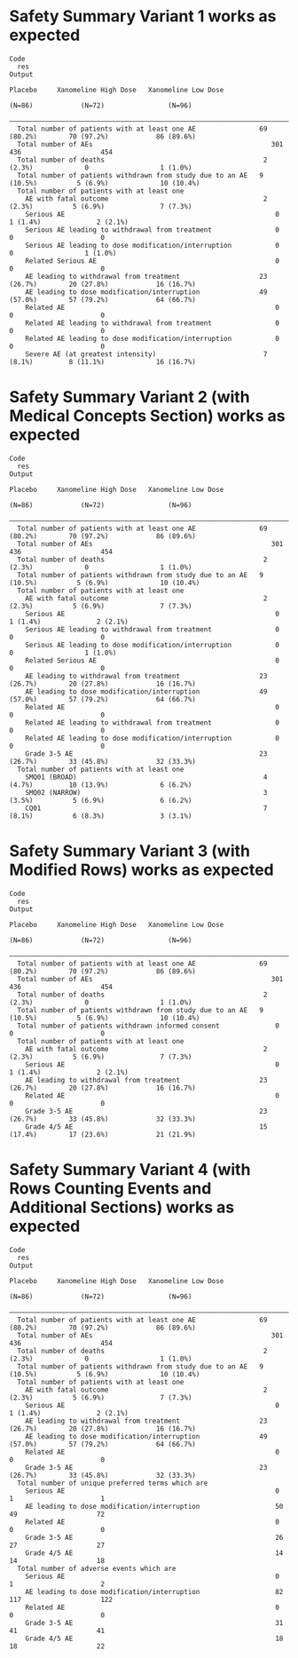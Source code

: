 # Safety Summary Variant 1 works as expected

    Code
      res
    Output
                                                                    Placebo     Xanomeline High Dose   Xanomeline Low Dose
                                                                     (N=86)            (N=72)                (N=96)       
      ————————————————————————————————————————————————————————————————————————————————————————————————————————————————————
      Total number of patients with at least one AE                69 (80.2%)        70 (97.2%)            86 (89.6%)     
      Total number of AEs                                             301               436                    454        
      Total number of deaths                                        2 (2.3%)             0                  1 (1.0%)      
      Total number of patients withdrawn from study due to an AE   9 (10.5%)          5 (6.9%)             10 (10.4%)     
      Total number of patients with at least one                                                                          
        AE with fatal outcome                                       2 (2.3%)          5 (6.9%)              7 (7.3%)      
        Serious AE                                                     0              1 (1.4%)              2 (2.1%)      
        Serious AE leading to withdrawal from treatment                0                 0                      0         
        Serious AE leading to dose modification/interruption           0                 0                  1 (1.0%)      
        Related Serious AE                                             0                 0                      0         
        AE leading to withdrawal from treatment                    23 (26.7%)        20 (27.8%)            16 (16.7%)     
        AE leading to dose modification/interruption               49 (57.0%)        57 (79.2%)            64 (66.7%)     
        Related AE                                                     0                 0                      0         
        Related AE leading to withdrawal from treatment                0                 0                      0         
        Related AE leading to dose modification/interruption           0                 0                      0         
        Severe AE (at greatest intensity)                           7 (8.1%)         8 (11.1%)             16 (16.7%)     

# Safety Summary Variant 2 (with Medical Concepts Section) works as expected

    Code
      res
    Output
                                                                    Placebo     Xanomeline High Dose   Xanomeline Low Dose
                                                                     (N=86)            (N=72)                (N=96)       
      ————————————————————————————————————————————————————————————————————————————————————————————————————————————————————
      Total number of patients with at least one AE                69 (80.2%)        70 (97.2%)            86 (89.6%)     
      Total number of AEs                                             301               436                    454        
      Total number of deaths                                        2 (2.3%)             0                  1 (1.0%)      
      Total number of patients withdrawn from study due to an AE   9 (10.5%)          5 (6.9%)             10 (10.4%)     
      Total number of patients with at least one                                                                          
        AE with fatal outcome                                       2 (2.3%)          5 (6.9%)              7 (7.3%)      
        Serious AE                                                     0              1 (1.4%)              2 (2.1%)      
        Serious AE leading to withdrawal from treatment                0                 0                      0         
        Serious AE leading to dose modification/interruption           0                 0                  1 (1.0%)      
        Related Serious AE                                             0                 0                      0         
        AE leading to withdrawal from treatment                    23 (26.7%)        20 (27.8%)            16 (16.7%)     
        AE leading to dose modification/interruption               49 (57.0%)        57 (79.2%)            64 (66.7%)     
        Related AE                                                     0                 0                      0         
        Related AE leading to withdrawal from treatment                0                 0                      0         
        Related AE leading to dose modification/interruption           0                 0                      0         
        Grade 3-5 AE                                               23 (26.7%)        33 (45.8%)            32 (33.3%)     
      Total number of patients with at least one                                                                          
        SMQ01 (BROAD)                                               4 (4.7%)         10 (13.9%)             6 (6.2%)      
        SMQ02 (NARROW)                                              3 (3.5%)          5 (6.9%)              6 (6.2%)      
        CQ01                                                        7 (8.1%)          6 (8.3%)              3 (3.1%)      

# Safety Summary Variant 3 (with Modified Rows) works as expected

    Code
      res
    Output
                                                                    Placebo     Xanomeline High Dose   Xanomeline Low Dose
                                                                     (N=86)            (N=72)                (N=96)       
      ————————————————————————————————————————————————————————————————————————————————————————————————————————————————————
      Total number of patients with at least one AE                69 (80.2%)        70 (97.2%)            86 (89.6%)     
      Total number of AEs                                             301               436                    454        
      Total number of deaths                                        2 (2.3%)             0                  1 (1.0%)      
      Total number of patients withdrawn from study due to an AE   9 (10.5%)          5 (6.9%)             10 (10.4%)     
      Total number of patients withdrawn informed consent              0                 0                      0         
      Total number of patients with at least one                                                                          
        AE with fatal outcome                                       2 (2.3%)          5 (6.9%)              7 (7.3%)      
        Serious AE                                                     0              1 (1.4%)              2 (2.1%)      
        AE leading to withdrawal from treatment                    23 (26.7%)        20 (27.8%)            16 (16.7%)     
        Related AE                                                     0                 0                      0         
        Grade 3-5 AE                                               23 (26.7%)        33 (45.8%)            32 (33.3%)     
        Grade 4/5 AE                                               15 (17.4%)        17 (23.6%)            21 (21.9%)     

# Safety Summary Variant 4 (with Rows Counting Events and Additional Sections) works as expected

    Code
      res
    Output
                                                                    Placebo     Xanomeline High Dose   Xanomeline Low Dose
                                                                     (N=86)            (N=72)                (N=96)       
      ————————————————————————————————————————————————————————————————————————————————————————————————————————————————————
      Total number of patients with at least one AE                69 (80.2%)        70 (97.2%)            86 (89.6%)     
      Total number of AEs                                             301               436                    454        
      Total number of deaths                                        2 (2.3%)             0                  1 (1.0%)      
      Total number of patients withdrawn from study due to an AE   9 (10.5%)          5 (6.9%)             10 (10.4%)     
      Total number of patients with at least one                                                                          
        AE with fatal outcome                                       2 (2.3%)          5 (6.9%)              7 (7.3%)      
        Serious AE                                                     0              1 (1.4%)              2 (2.1%)      
        AE leading to withdrawal from treatment                    23 (26.7%)        20 (27.8%)            16 (16.7%)     
        AE leading to dose modification/interruption               49 (57.0%)        57 (79.2%)            64 (66.7%)     
        Related AE                                                     0                 0                      0         
        Grade 3-5 AE                                               23 (26.7%)        33 (45.8%)            32 (33.3%)     
      Total number of unique preferred terms which are                                                                    
        Serious AE                                                     0                 1                      1         
        AE leading to dose modification/interruption                   50                49                    72         
        Related AE                                                     0                 0                      0         
        Grade 3-5 AE                                                   26                27                    27         
        Grade 4/5 AE                                                   14                14                    18         
      Total number of adverse events which are                                                                            
        Serious AE                                                     0                 1                      2         
        AE leading to dose modification/interruption                   82               117                    122        
        Related AE                                                     0                 0                      0         
        Grade 3-5 AE                                                   31                41                    41         
        Grade 4/5 AE                                                   18                18                    22         

